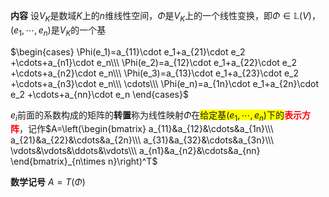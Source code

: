 **内容**
设$V_K$是数域$K$上的$n$维线性空间，$\Phi$是$V_K$上的一个线性变换，即$\Phi\in\mathbb L(V)$，$(e_1,\cdots,e_n)$是$V_K$的一个基

$\begin{cases}
\Phi(e_1)=a_{11}\cdot e_1+a_{21}\cdot e_2
+\cdots+a_{n1}\cdot e_n\\\ 
\Phi(e_2)=a_{12}\cdot e_1+a_{22}\cdot e_2
+\cdots+a_{n2}\cdot e_n\\\ 
\Phi(e_3)=a_{13}\cdot e_1+a_{23}\cdot e_2
+\cdots+a_{n3}\cdot e_n\\\ 
\cdots\\\ 
\Phi(e_n)=a_{1n}\cdot e_1+a_{2n}\cdot e_2
+\cdots+a_{nn}\cdot e_n
\end{cases}$

$e_i$前面的系数构成的矩阵的**转置**称为线性映射$\Phi$在<span style="background:yellow">给定基$(e_1,\cdots,e_n)$下的</span><font color=red>**表示方阵**</font>，记作$A=\left(\begin{bmatrix}
a_{11}&a_{12}&\cdots&a_{1n}\\\ 
a_{21}&a_{22}&\cdots&a_{2n}\\\ 
a_{31}&a_{32}&\cdots&a_{3n}\\\ 
\vdots&\vdots&\ddots&\vdots\\\ 
a_{n1}&a_{n2}&\cdots&a_{nn}
\end{bmatrix}_{n\times n}\right)^T$

**数学记号**
$A=T(\Phi)$
